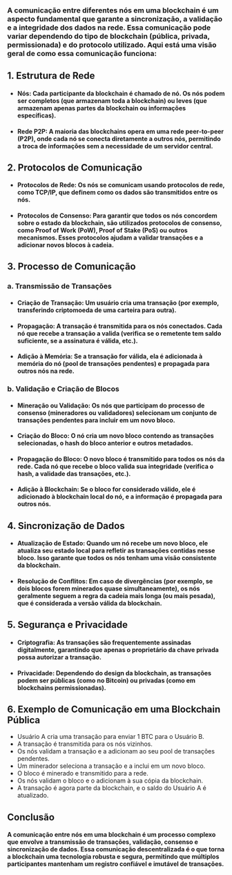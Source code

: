 ### A comunicação entre diferentes nós em uma blockchain é um aspecto fundamental que garante a sincronização, a validação e a integridade dos dados na rede. Essa comunicação pode variar dependendo do tipo de blockchain (pública, privada, permissionada) e do protocolo utilizado. Aqui está uma visão geral de como essa comunicação funciona:

## 1. Estrutura de Rede

 - #### Nós: Cada participante da blockchain é chamado de nó. Os nós podem ser completos (que armazenam toda a blockchain) ou leves (que armazenam apenas partes da blockchain ou informações específicas).
 - #### Rede P2P: A maioria das blockchains opera em uma rede peer-to-peer (P2P), onde cada nó se conecta diretamente a outros nós, permitindo a troca de informações sem a necessidade de um servidor central.

## 2. Protocolos de Comunicação

 - #### Protocolos de Rede: Os nós se comunicam usando protocolos de rede, como TCP/IP, que definem como os dados são transmitidos entre os nós.
 - #### Protocolos de Consenso: Para garantir que todos os nós concordem sobre o estado da blockchain, são utilizados protocolos de consenso, como Proof of Work (PoW), Proof of Stake (PoS) ou outros mecanismos. Esses protocolos ajudam a validar transações e a adicionar novos blocos à cadeia.

## 3. Processo de Comunicação
### a. Transmissão de Transações

 - #### Criação de Transação: Um usuário cria uma transação (por exemplo, transferindo criptomoeda de uma carteira para outra).
 - #### Propagação: A transação é transmitida para os nós conectados. Cada nó que recebe a transação a valida (verifica se o remetente tem saldo suficiente, se a assinatura é válida, etc.).
 - #### Adição à Memória: Se a transação for válida, ela é adicionada à memória do nó (pool de transações pendentes) e propagada para outros nós na rede.

### b. Validação e Criação de Blocos

 - #### Mineração ou Validação: Os nós que participam do processo de consenso (mineradores ou validadores) selecionam um conjunto de transações pendentes para incluir em um novo bloco.
 - #### Criação do Bloco: O nó cria um novo bloco contendo as transações selecionadas, o hash do bloco anterior e outros metadados.
 - #### Propagação do Bloco: O novo bloco é transmitido para todos os nós da rede. Cada nó que recebe o bloco valida sua integridade (verifica o hash, a validade das transações, etc.).
 - #### Adição à Blockchain: Se o bloco for considerado válido, ele é adicionado à blockchain local do nó, e a informação é propagada para outros nós.

## 4. Sincronização de Dados

 - #### Atualização de Estado: Quando um nó recebe um novo bloco, ele atualiza seu estado local para refletir as transações contidas nesse bloco. Isso garante que todos os nós tenham uma visão consistente da blockchain.
 - #### Resolução de Conflitos: Em caso de divergências (por exemplo, se dois blocos forem minerados quase simultaneamente), os nós geralmente seguem a regra da cadeia mais longa (ou mais pesada), que é considerada a versão válida da blockchain.

## 5. Segurança e Privacidade

 - #### Criptografia: As transações são frequentemente assinadas digitalmente, garantindo que apenas o proprietário da chave privada possa autorizar a transação.
 - #### Privacidade: Dependendo do design da blockchain, as transações podem ser públicas (como no Bitcoin) ou privadas (como em blockchains permissionadas).

## 6. Exemplo de Comunicação em uma Blockchain Pública

 - Usuário A cria uma transação para enviar 1 BTC para o Usuário B.
 - A transação é transmitida para os nós vizinhos.
 - Os nós validam a transação e a adicionam ao seu pool de transações pendentes.
 - Um minerador seleciona a transação e a inclui em um novo bloco.
 - O bloco é minerado e transmitido para a rede.
 - Os nós validam o bloco e o adicionam à sua cópia da blockchain.
 - A transação é agora parte da blockchain, e o saldo do Usuário A é atualizado.

## Conclusão

#### A comunicação entre nós em uma blockchain é um processo complexo que envolve a transmissão de transações, validação, consenso e sincronização de dados. Essa comunicação descentralizada é o que torna a blockchain uma tecnologia robusta e segura, permitindo que múltiplos participantes mantenham um registro confiável e imutável de transações.
